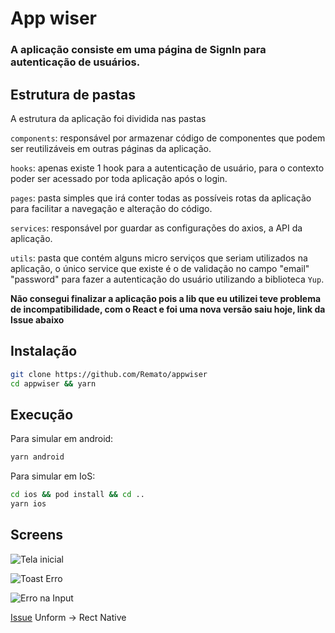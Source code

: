 # App wiser

### A aplicação consiste em uma página de SignIn para autenticação de usuários.

## Estrutura de pastas

A estrutura da aplicação foi dividida nas pastas

`components`: responsável por armazenar código de componentes que podem ser reutilizáveis em outras páginas da aplicação.

`hooks`: apenas existe 1 hook para a autenticação de usuário, para o contexto poder ser acessado por toda aplicação após o login.

`pages`: pasta simples que irá conter todas as possíveis rotas da aplicação para facilitar a navegação e alteração do código.

`services`: responsável por guardar as configurações do axios, a API da aplicação.

`utils`: pasta que contém alguns micro serviços que seriam utilizados na aplicação, o único service que existe é o de validação no campo "email" "password" para fazer a autenticação do usuário utilizando a biblioteca `Yup`.


**Não consegui finalizar a aplicação pois a lib que eu utilizei teve problema de incompatibilidade, com o React e foi uma nova versão saiu hoje, link da Issue abaixo**

## Instalação

```bash
git clone https://github.com/Remato/appwiser
cd appwiser && yarn
```

## Execução
Para simular em android:
```bash
yarn android
```

Para simular em IoS:
```bash
cd ios && pod install && cd ..
yarn ios
```

## Screens

![Tela inicial](https://i.imgur.com/dHynCym.jpeg)

![Toast Erro](https://i.imgur.com/42QMwcH.jpg)

![Erro na Input](https://i.imgur.com/bs035Ig.jpg)

[Issue](https://github.com/unform/unform/issues/356#issuecomment-782324905) Unform -> Rect Native

